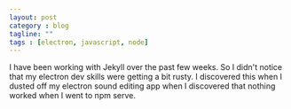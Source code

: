 ```yaml
---
layout: post
category : blog
tagline: ""
tags : [electron, javascript, node]
---
```


I have been working with Jekyll over the past few weeks. So I didn't notice that my electron dev skills were getting a bit rusty. I discovered this when I dusted off my electron sound editing app when I discovered that nothing worked when I went to npm serve.

